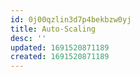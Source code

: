 ```yaml
---
id: 0j00qzlin3d7p4bekbzw0yj
title: Auto-Scaling
desc: ''
updated: 1691520871189
created: 1691520871189
---
```

